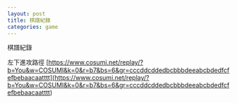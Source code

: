 ```yaml
---
layout: post
title: 棋譜紀錄
categories: game
---
```

棋譜紀錄

左下進攻路徑
[https://www.cosumi.net/replay/?b=You&w=COSUMI&k=0&r=b7&bs=6&gr=cccddcddedbcbbbdeeabcbdedfcfefbebaacaatttt](<https://www.cosumi.net/replay/?b=You&w=COSUMI&k=0&r=b7&bs=6&gr=cccddcddedbcbbbdeeabcbdedfcfefbebaacaatttt>)
